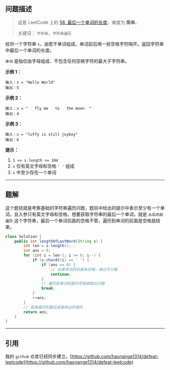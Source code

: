 ## 问题描述

> 这是 LeetCode 上的 [58. 最后一个单词的长度](https://leetcode-cn.com/problems/length-of-last-word/)，难度为 **简单**。
> 
> 关键词： `字符串`、`字符串遍历`

给你一个字符串 `s`，由若干单词组成，单词前后用一些空格字符隔开。返回字符串中最后一个单词的长度。

`单词` 是指仅由字母组成、不包含任何空格字符的最大子字符串。

**示例 1：**
```
输入：s = "Hello World"
输出：5
```

**示例 2：**
```
输入：s = "   fly me   to   the moon  "
输出：4
```

**示例 3：**
```
输入：s = "luffy is still joyboy"
输出：6
```

**提示：**

1. `1 <= s.length <= 104`
2. `s` 仅有英文字母和空格 `' '` 组成
3. `s` 中至少存在一个单词

<hr>

## 题解
这个题目就是考察基础的字符串遍历问题，题目中给出的提示中表示至少有一个单词，且入参只有英文字母和空格。想要获取字符串的最后一个单词，就是 `从后向前遍历` 这个字符串，最后一个单词后面的空格不管，遍历到单词的前面是空格就结束。
```java
class Solution {
    public int lengthOfLastWord(String s) {
        int len = s.length();
        int ans = 0;
        for (int i = len-1; i >= 0; i--) {
            if (s.charAt(i) == ' ') {
                if (ans == 0) {
                    // 如果单词的后面有空格，跳过不计数
                    continue;
                }
                // 遍历到单词前面的空格就跳出计数
                break;
            }
            ++ans;
        }
        // 直接遍历到最后或者跳出的循环
        return ans;
    }
}
```

<hr>

## 引用
我的 `github` 仓库已经同步建立，[https://github.com/haonange1314/defeat-leetcode](https://github.com/haonange1314/defeat-leetcode)

